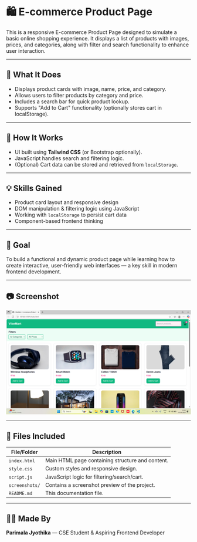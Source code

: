 # 🛍️ E-commerce Product Page

This is a responsive E-commerce Product Page designed to simulate a basic online shopping experience. It displays a list of products with images, prices, and categories, along with filter and search functionality to enhance user interaction.

---

## 📌 What It Does

- Displays product cards with image, name, price, and category.
- Allows users to filter products by category and price.
- Includes a search bar for quick product lookup.
- Supports "Add to Cart" functionality (optionally stores cart in localStorage).

---

## 🔧 How It Works

- UI built using **Tailwind CSS** (or Bootstrap optionally).
- JavaScript handles search and filtering logic.
- (Optional) Cart data can be stored and retrieved from `localStorage`.

---

## 💡 Skills Gained

- Product card layout and responsive design
- DOM manipulation & filtering logic using JavaScript
- Working with `localStorage` to persist cart data
- Component-based frontend thinking

---

## 🎯 Goal

To build a functional and dynamic product page while learning how to create interactive, user-friendly web interfaces — a key skill in modern frontend development.

---

## 📷 Screenshot

![E-commerce Product Page Preview](product-page.png.png)

---

## 📁 Files Included

| File/Folder           | Description                                        |
|-----------------------|----------------------------------------------------|
| `index.html`          | Main HTML page containing structure and content.  |
| `style.css`           | Custom styles and responsive design.              |
| `script.js`           | JavaScript logic for filtering/search/cart.       |
| `screenshots/`        | Contains a screenshot preview of the project.     |
| `README.md`           | This documentation file.                          |

---

## 🧑‍💻 Made By

**Parimala Jyothika** — CSE Student & Aspiring Frontend Developer

